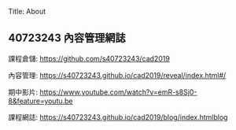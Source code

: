 Title: About

## 40723243 內容管理網誌

課程倉儲: <a href="https://github.com/s40723243/cad2019">https://github.com/s40723243/cad2019</a>

內容管理: <a href="https://s40723243.github.io/cad2019/reveal/index.html#/">https://s40723243.github.io/cad2019/reveal/index.html#/</a>

期中影片: <a href="https://www.youtube.com/watch?v=emR-s8Sj0-8&feature=youtu.be">https://www.youtube.com/watch?v=emR-s8Sj0-8&feature=youtu.be</a>

課程網誌: <a href="https://s40723243.github.io/cad2019/blog/index.html">https://s40723243.github.io/cad2019/blog/index.htmlblog</a>








